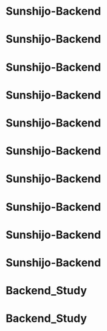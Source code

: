 # Sunshijo-Backend
# Sunshijo-Backend
# Sunshijo-Backend
# Sunshijo-Backend
# Sunshijo-Backend
# Sunshijo-Backend
# Sunshijo-Backend
# Sunshijo-Backend
# Sunshijo-Backend
# Sunshijo-Backend
# Backend_Study
# Backend_Study
